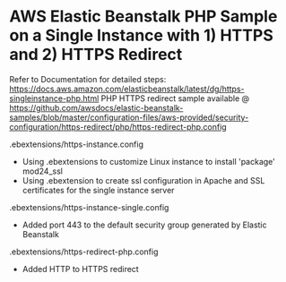 # AWS Elastic Beanstalk PHP Sample on a Single Instance with 1) HTTPS and 2) HTTPS Redirect

Refer to Documentation for detailed steps: https://docs.aws.amazon.com/elasticbeanstalk/latest/dg/https-singleinstance-php.html
PHP HTTPS redirect sample available @ https://github.com/awsdocs/elastic-beanstalk-samples/blob/master/configuration-files/aws-provided/security-configuration/https-redirect/php/https-redirect-php.config

.ebextensions/https-instance.config
- Using .ebextensions to customize Linux instance to install 'package' mod24_ssl
- Using .ebextension to create ssl configuration in Apache and SSL certificates for the single instance server

.ebextensions/https-instance-single.config
- Added port 443 to the default security group generated by Elastic Beanstalk

.ebextensions/https-redirect-php.config
- Added HTTP to HTTPS redirect 
